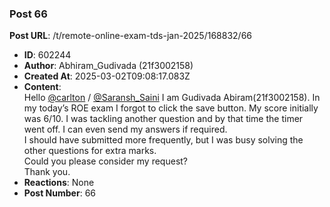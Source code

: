 ### Post 66
**Post URL**: /t/remote-online-exam-tds-jan-2025/168832/66
- **ID**: 602244
- **Author**: Abhiram_Gudivada (21f3002158)
- **Created At**: 2025-03-02T09:08:17.083Z
- **Content**:  
  Hello <a class="mention" href="/u/carlton">@carlton</a> / <a class="mention" href="/u/saransh_saini">@Saransh_Saini</a>
I  am Gudivada Abiram(21f3002158). In my today’s ROE exam I forgot to click the save button. My score initially was 6/10. I was tackling another question and by that time the timer went off. I can even send my answers if required.<br>
I should have submitted more frequently, but I was busy solving the other questions for extra marks.<br>
Could you please consider my request?<br>
Thank you.
- **Reactions**: None
- **Post Number**: 66

